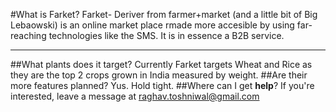 #What is Farket?
Farket- Deriver from farmer+market (and a little bit of Big Lebaowski) is an online market place rmade more accesible by using far-reaching technologies like the SMS. It is in essence a B2B service.
_______
##What plants does it target?
Currently Farket targets Wheat and Rice as they are the top 2 crops grown in India measured by weight.
##Are their more features planned?
Yus. Hold tight.
##Where can I get **help**?
If you're interested, leave a message at raghav.toshniwal@gmail.com

